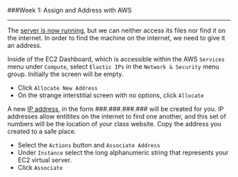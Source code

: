 ###Week 1: Assign and Address with AWS

-----

The [server is now running](server.md), but we can neither access its files nor find it on the internet. In order to find the machine on the internet, we need to give it an address.

Inside of the EC2 Dashboard, which is accessible within the AWS `Services` menu under `Compute`, select `Elastic IPs` in the `Network & Security` menu group. Initially the screen will be empty.

- Click `Allocate New Address` 
- On the strange interstitial screen with no options, click `Allocate`

A new [IP address](https://en.wikipedia.org/wiki/IP_address), in the form ###.###.###.### will be created for you. IP addresses allow entitites on the internet to find one another, and this set of numbers will be the location of your class website. Copy the address you created to a safe place.

- Select the `Actions` button and `Associate Address`
- Under `Instance` select the long alphanumeric string that represents your EC2 virtual server.
- Click `Associate`


